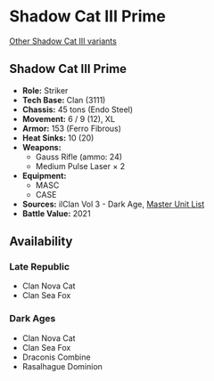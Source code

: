 # Shadow Cat III Prime

[Other Shadow Cat III variants](../shadow_cat_iii.md)

## Shadow Cat III Prime
- **Role:** Striker
- **Tech Base:** Clan (3111)
- **Chassis:** 45 tons (Endo Steel)
- **Movement:** 6 / 9 (12), XL
- **Armor:** 153 (Ferro Fibrous)
- **Heat Sinks:** 10 (20)
- **Weapons:**
  - Gauss Rifle (ammo: 24)
  - Medium Pulse Laser × 2
- **Equipment:**
  - MASC
  - CASE
- **Sources:** ilClan Vol 3 - Dark Age, [Master Unit List](http://masterunitlist.info/Unit/Details/7491/shadow-cat-iii-prime)
- **Battle Value:** 2021

## Availability

### Late Republic
- Clan Nova Cat
- Clan Sea Fox

### Dark Ages
- Clan Nova Cat
- Clan Sea Fox
- Draconis Combine
- Rasalhague Dominion

